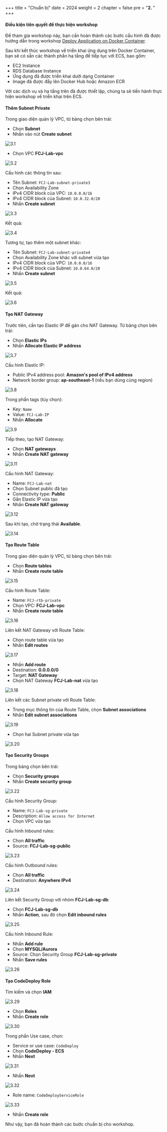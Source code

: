 +++
title = "Chuẩn bị"
date = 2024
weight = 2
chapter = false
pre = "<b>2. </b>"
+++

#### Điều kiện tiên quyết để thực hiện workshop

Để tham gia workshop này, bạn cần hoàn thành các bước cấu hình đã được hướng dẫn trong workshop [Deploy Application on Docker Container](https://fcj-dntu.github.io/000015-deploy-app-docker).

Sau khi kết thúc workshop về triển khai ứng dụng trên Docker Container, bạn sẽ có sẵn các thành phần hạ tầng để tiếp tục với ECS, bao gồm:

- EC2 Instance
- RDS Database Instance
- Ứng dụng đã được triển khai dưới dạng Container
- Image đã được đẩy lên Docker Hub hoặc Amazon ECR

Với các dịch vụ và hạ tầng trên đã được thiết lập, chúng ta sẽ tiến hành thực hiện workshop về triển khai trên ECS.

#### Thêm Subnet Private

Trong giao diện quản lý VPC, từ bảng chọn bên trái:

- Chọn **Subnet**
- Nhấn vào nút **Create subnet**

![3.1](/images/3-prepare-for-ecs/3.1.png)

- Chọn VPC **FCJ-Lab-vpc**

![3.2](/images/3-prepare-for-ecs/3.2.png)

Cấu hình các thông tin sau:

- Tên Subnet: `FCJ-Lab-subnet-private3`
- Chọn Availability Zone
- IPv4 CIDR block của VPC: `10.0.0.0/16`
- IPv4 CIDR block của Subnet: `10.0.32.0/20`
- Nhấn **Create subnet**

![3.3](/images/3-prepare-for-ecs/3.3.png)

Kết quả:

![3.4](/images/3-prepare-for-ecs/3.4.png)

Tương tự, tạo thêm một subnet khác:

- Tên Subnet: `FCJ-Lab-subnet-private4`
- Chọn Availability Zone khác với subnet vừa tạo
- IPv4 CIDR block của VPC: `10.0.0.0/16`
- IPv4 CIDR block của Subnet: `10.0.64.0/20`
- Nhấn **Create subnet**

![3.5](/images/3-prepare-for-ecs/3.5.png)

Kết quả:

![3.6](/images/3-prepare-for-ecs/3.6.png)

#### Tạo NAT Gateway

Trước tiên, cần tạo Elastic IP để gán cho NAT Gateway. Từ bảng chọn bên trái:

- Chọn **Elastic IPs**
- Nhấn **Allocate Elastic IP address**

![3.7](/images/3-prepare-for-ecs/3.7.png)

Cấu hình Elastic IP:

- Public IPv4 address pool: **Amazon's pool of IPv4 address**
- Network border group: **ap-southeast-1** (nếu bạn dùng cùng region)

![3.8](/images/3-prepare-for-ecs/3.8.png)

Trong phần tags (tùy chọn):

- Key: `Name`
- Value: `FCJ-Lab-IP`
- Nhấn **Allocate**

![3.9](/images/3-prepare-for-ecs/3.9.png)

Tiếp theo, tạo NAT Gateway:

- Chọn **NAT gateways**
- Nhấn **Create NAT gateway**

![3.11](/images/3-prepare-for-ecs/3.11.png)

Cấu hình NAT Gateway:

- Name: `FCJ-Lab-nat`
- Chọn Subnet public đã tạo
- Connectivity type: **Public**
- Gắn Elastic IP vừa tạo
- Nhấn **Create NAT gateway**

![3.12](/images/3-prepare-for-ecs/3.12.png)

Sau khi tạo, chờ trạng thái **Available**.

![3.14](/images/3-prepare-for-ecs/3.14.png)

#### Tạo Route Table

Trong giao diện quản lý VPC, từ bảng chọn bên trái:

- Chọn **Route tables**
- Nhấn **Create route table**

![3.15](/images/3-prepare-for-ecs/3.15.png)

Cấu hình Route Table:

- Name: `FCJ-rtb-private`
- Chọn VPC: **FCJ-Lab-vpc**
- Nhấn **Create route table**

![3.16](/images/3-prepare-for-ecs/3.16.png)

Liên kết NAT Gateway với Route Table:

- Chọn route table vừa tạo
- Nhấn **Edit routes**

![3.17](/images/3-prepare-for-ecs/3.17.png)

- Nhấn **Add route**
- Destination: **0.0.0.0/0**
- Target: **NAT Gateway**
- Chọn NAT Gateway **FCJ-Lab-nat** vừa tạo

![3.18](/images/3-prepare-for-ecs/3.18.png)

Liên kết các Subnet private với Route Table:

- Trong mục thông tin của Route Table, chọn **Subnet associations**
- Nhấn **Edit subnet associations**

![3.19](/images/3-prepare-for-ecs/3.19.png)

- Chọn hai Subnet private vừa tạo

![3.20](/images/3-prepare-for-ecs/3.20.png)

#### Tạo Security Groups

Trong bảng chọn bên trái:

- Chọn **Security groups**
- Nhấn **Create security group**

![3.22](/images/3-prepare-for-ecs/3.22.png)

Cấu hình Security Group:

- Name: `FCJ-Lab-sg-private`
- Description: `Allow access for Internet`
- Chọn VPC vừa tạo

Cấu hình Inbound rules:

- Chọn **All traffic**
- Source: **FCJ-Lab-sg-public**

![3.23](/images/3-prepare-for-ecs/3.23.png)

Cấu hình Outbound rules:

- Chọn **All traffic**
- Destination: **Anywhere IPv4**

![3.24](/images/3-prepare-for-ecs/3.24.png)

Liên kết Security Group với nhóm **FCJ-Lab-sg-db**:

- Chọn **FCJ-Lab-sg-db**
- Nhấn **Action**, sau đó chọn **Edit inbound rules**

![3.25](/images/3-prepare-for-ecs/3.25.png)

Cấu hình Inbound Rule:

- Nhấn **Add rule**
- Chọn **MYSQL/Aurora**
- Source: Chọn Security Group **FCJ-Lab-sg-private**
- Nhấn **Save rules**

![3.26](/images/3-prepare-for-ecs/3.26.png)

#### Tạo CodeDeploy Role

Tìm kiếm và chọn **IAM**

![3.29](/images/3-prepare-for-ecs/3.29.png)

- Chọn **Roles**
- Nhấn **Create role**

![3.30](/images/3-prepare-for-ecs/3.30.png)

Trong phần Use case, chọn:

- Service or use case: `CodeDeploy`
- Chọn **CodeDeploy - ECS**
- Nhấn **Next**

![3.31](/images/3-prepare-for-ecs/3.31.png)

- Nhấn **Next**

![3.32](/images/3-prepare-for-ecs/3.32.png)

- Role name: `CodeDeployServiceRole`

![3.33](/images/3-prepare-for-ecs/3.33.png)

- Nhấn **Create role**

Như vậy, bạn đã hoàn thành các bước chuẩn bị cho workshop.
